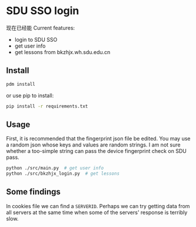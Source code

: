 # SDU SSO login

现在已经能
Current features:

- login to SDU SSO
- get user info
- get lessons from bkzhjx.wh.sdu.edu.cn

## Install

```bash
pdm install
```

or use pip to install:

```bash
pip install -r requirements.txt
```

## Usage

First, it is recommended that the fingerprint json file be edited. You may use a random json whose keys and values are random strings. I am not sure whether a too-simple string can pass the device fingerprint check on SDU pass.

```bash
python ./src/main.py  # get user info
python ./src/bkzhjx_login.py  # get lessons
```

## Some findings

In cookies file we can find a `SERVERID`. Perhaps we can try getting data from all servers at the same time when some of the servers' response is terribly slow.
